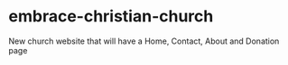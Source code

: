 # embrace-christian-church
New church website that will have a Home, Contact, About and Donation page
